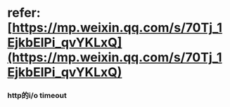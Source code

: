 # refer:[https://mp.weixin.qq.com/s/70Tj_1EjkbElPi_qvYKLxQ](https://mp.weixin.qq.com/s/70Tj_1EjkbElPi_qvYKLxQ)
### http的i/o timeout 
